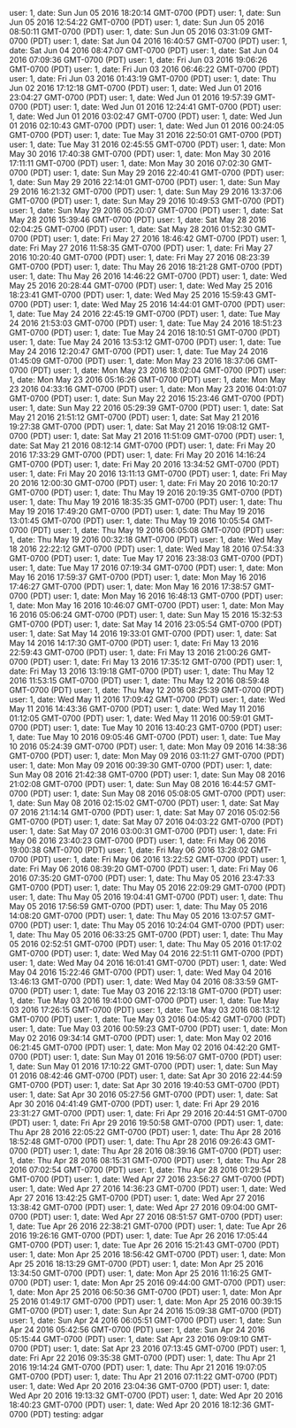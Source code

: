 user: 1, date: Sun Jun 05 2016 18:20:14 GMT-0700 (PDT)
user: 1, date: Sun Jun 05 2016 12:54:22 GMT-0700 (PDT)
user: 1, date: Sun Jun 05 2016 08:50:11 GMT-0700 (PDT)
user: 1, date: Sun Jun 05 2016 03:31:09 GMT-0700 (PDT)
user: 1, date: Sat Jun 04 2016 16:40:57 GMT-0700 (PDT)
user: 1, date: Sat Jun 04 2016 08:47:07 GMT-0700 (PDT)
user: 1, date: Sat Jun 04 2016 07:09:36 GMT-0700 (PDT)
user: 1, date: Fri Jun 03 2016 19:06:26 GMT-0700 (PDT)
user: 1, date: Fri Jun 03 2016 06:46:22 GMT-0700 (PDT)
user: 1, date: Fri Jun 03 2016 01:43:19 GMT-0700 (PDT)
user: 1, date: Thu Jun 02 2016 17:12:18 GMT-0700 (PDT)
user: 1, date: Wed Jun 01 2016 23:04:27 GMT-0700 (PDT)
user: 1, date: Wed Jun 01 2016 19:57:39 GMT-0700 (PDT)
user: 1, date: Wed Jun 01 2016 12:24:41 GMT-0700 (PDT)
user: 1, date: Wed Jun 01 2016 03:02:47 GMT-0700 (PDT)
user: 1, date: Wed Jun 01 2016 02:10:43 GMT-0700 (PDT)
user: 1, date: Wed Jun 01 2016 00:24:05 GMT-0700 (PDT)
user: 1, date: Tue May 31 2016 22:50:01 GMT-0700 (PDT)
user: 1, date: Tue May 31 2016 02:45:55 GMT-0700 (PDT)
user: 1, date: Mon May 30 2016 17:40:38 GMT-0700 (PDT)
user: 1, date: Mon May 30 2016 17:11:11 GMT-0700 (PDT)
user: 1, date: Mon May 30 2016 07:02:30 GMT-0700 (PDT)
user: 1, date: Sun May 29 2016 22:40:41 GMT-0700 (PDT)
user: 1, date: Sun May 29 2016 22:14:01 GMT-0700 (PDT)
user: 1, date: Sun May 29 2016 16:21:32 GMT-0700 (PDT)
user: 1, date: Sun May 29 2016 13:37:06 GMT-0700 (PDT)
user: 1, date: Sun May 29 2016 10:49:53 GMT-0700 (PDT)
user: 1, date: Sun May 29 2016 05:20:07 GMT-0700 (PDT)
user: 1, date: Sat May 28 2016 15:39:46 GMT-0700 (PDT)
user: 1, date: Sat May 28 2016 02:04:25 GMT-0700 (PDT)
user: 1, date: Sat May 28 2016 01:52:30 GMT-0700 (PDT)
user: 1, date: Fri May 27 2016 18:46:42 GMT-0700 (PDT)
user: 1, date: Fri May 27 2016 11:58:35 GMT-0700 (PDT)
user: 1, date: Fri May 27 2016 10:20:40 GMT-0700 (PDT)
user: 1, date: Fri May 27 2016 08:23:39 GMT-0700 (PDT)
user: 1, date: Thu May 26 2016 18:21:28 GMT-0700 (PDT)
user: 1, date: Thu May 26 2016 14:46:22 GMT-0700 (PDT)
user: 1, date: Wed May 25 2016 20:28:44 GMT-0700 (PDT)
user: 1, date: Wed May 25 2016 18:23:41 GMT-0700 (PDT)
user: 1, date: Wed May 25 2016 15:59:43 GMT-0700 (PDT)
user: 1, date: Wed May 25 2016 14:44:01 GMT-0700 (PDT)
user: 1, date: Tue May 24 2016 22:45:19 GMT-0700 (PDT)
user: 1, date: Tue May 24 2016 21:53:03 GMT-0700 (PDT)
user: 1, date: Tue May 24 2016 18:51:23 GMT-0700 (PDT)
user: 1, date: Tue May 24 2016 18:10:51 GMT-0700 (PDT)
user: 1, date: Tue May 24 2016 13:53:12 GMT-0700 (PDT)
user: 1, date: Tue May 24 2016 12:20:47 GMT-0700 (PDT)
user: 1, date: Tue May 24 2016 01:45:09 GMT-0700 (PDT)
user: 1, date: Mon May 23 2016 18:37:06 GMT-0700 (PDT)
user: 1, date: Mon May 23 2016 18:02:04 GMT-0700 (PDT)
user: 1, date: Mon May 23 2016 05:16:26 GMT-0700 (PDT)
user: 1, date: Mon May 23 2016 04:33:16 GMT-0700 (PDT)
user: 1, date: Mon May 23 2016 04:01:07 GMT-0700 (PDT)
user: 1, date: Sun May 22 2016 15:23:46 GMT-0700 (PDT)
user: 1, date: Sun May 22 2016 05:29:39 GMT-0700 (PDT)
user: 1, date: Sat May 21 2016 21:51:12 GMT-0700 (PDT)
user: 1, date: Sat May 21 2016 19:27:38 GMT-0700 (PDT)
user: 1, date: Sat May 21 2016 19:08:12 GMT-0700 (PDT)
user: 1, date: Sat May 21 2016 11:51:09 GMT-0700 (PDT)
user: 1, date: Sat May 21 2016 08:12:14 GMT-0700 (PDT)
user: 1, date: Fri May 20 2016 17:33:29 GMT-0700 (PDT)
user: 1, date: Fri May 20 2016 14:16:24 GMT-0700 (PDT)
user: 1, date: Fri May 20 2016 13:34:52 GMT-0700 (PDT)
user: 1, date: Fri May 20 2016 13:11:13 GMT-0700 (PDT)
user: 1, date: Fri May 20 2016 12:00:30 GMT-0700 (PDT)
user: 1, date: Fri May 20 2016 10:20:17 GMT-0700 (PDT)
user: 1, date: Thu May 19 2016 20:19:35 GMT-0700 (PDT)
user: 1, date: Thu May 19 2016 18:35:35 GMT-0700 (PDT)
user: 1, date: Thu May 19 2016 17:49:20 GMT-0700 (PDT)
user: 1, date: Thu May 19 2016 13:01:45 GMT-0700 (PDT)
user: 1, date: Thu May 19 2016 10:05:54 GMT-0700 (PDT)
user: 1, date: Thu May 19 2016 06:05:08 GMT-0700 (PDT)
user: 1, date: Thu May 19 2016 00:32:18 GMT-0700 (PDT)
user: 1, date: Wed May 18 2016 22:22:12 GMT-0700 (PDT)
user: 1, date: Wed May 18 2016 07:54:33 GMT-0700 (PDT)
user: 1, date: Tue May 17 2016 23:38:03 GMT-0700 (PDT)
user: 1, date: Tue May 17 2016 07:19:34 GMT-0700 (PDT)
user: 1, date: Mon May 16 2016 17:59:37 GMT-0700 (PDT)
user: 1, date: Mon May 16 2016 17:46:27 GMT-0700 (PDT)
user: 1, date: Mon May 16 2016 17:38:57 GMT-0700 (PDT)
user: 1, date: Mon May 16 2016 16:48:13 GMT-0700 (PDT)
user: 1, date: Mon May 16 2016 10:46:07 GMT-0700 (PDT)
user: 1, date: Mon May 16 2016 05:06:24 GMT-0700 (PDT)
user: 1, date: Sun May 15 2016 15:32:53 GMT-0700 (PDT)
user: 1, date: Sat May 14 2016 23:05:54 GMT-0700 (PDT)
user: 1, date: Sat May 14 2016 19:33:01 GMT-0700 (PDT)
user: 1, date: Sat May 14 2016 14:17:30 GMT-0700 (PDT)
user: 1, date: Fri May 13 2016 22:59:43 GMT-0700 (PDT)
user: 1, date: Fri May 13 2016 21:00:26 GMT-0700 (PDT)
user: 1, date: Fri May 13 2016 17:35:12 GMT-0700 (PDT)
user: 1, date: Fri May 13 2016 13:19:18 GMT-0700 (PDT)
user: 1, date: Thu May 12 2016 11:53:15 GMT-0700 (PDT)
user: 1, date: Thu May 12 2016 08:59:48 GMT-0700 (PDT)
user: 1, date: Thu May 12 2016 08:25:39 GMT-0700 (PDT)
user: 1, date: Wed May 11 2016 17:09:42 GMT-0700 (PDT)
user: 1, date: Wed May 11 2016 14:43:36 GMT-0700 (PDT)
user: 1, date: Wed May 11 2016 01:12:05 GMT-0700 (PDT)
user: 1, date: Wed May 11 2016 00:59:01 GMT-0700 (PDT)
user: 1, date: Tue May 10 2016 13:40:23 GMT-0700 (PDT)
user: 1, date: Tue May 10 2016 09:05:46 GMT-0700 (PDT)
user: 1, date: Tue May 10 2016 05:24:39 GMT-0700 (PDT)
user: 1, date: Mon May 09 2016 14:38:36 GMT-0700 (PDT)
user: 1, date: Mon May 09 2016 03:11:27 GMT-0700 (PDT)
user: 1, date: Mon May 09 2016 00:39:30 GMT-0700 (PDT)
user: 1, date: Sun May 08 2016 21:42:38 GMT-0700 (PDT)
user: 1, date: Sun May 08 2016 21:02:08 GMT-0700 (PDT)
user: 1, date: Sun May 08 2016 16:44:57 GMT-0700 (PDT)
user: 1, date: Sun May 08 2016 05:08:05 GMT-0700 (PDT)
user: 1, date: Sun May 08 2016 02:15:02 GMT-0700 (PDT)
user: 1, date: Sat May 07 2016 21:14:14 GMT-0700 (PDT)
user: 1, date: Sat May 07 2016 05:02:56 GMT-0700 (PDT)
user: 1, date: Sat May 07 2016 04:03:22 GMT-0700 (PDT)
user: 1, date: Sat May 07 2016 03:00:31 GMT-0700 (PDT)
user: 1, date: Fri May 06 2016 23:40:23 GMT-0700 (PDT)
user: 1, date: Fri May 06 2016 19:00:38 GMT-0700 (PDT)
user: 1, date: Fri May 06 2016 13:28:02 GMT-0700 (PDT)
user: 1, date: Fri May 06 2016 13:22:52 GMT-0700 (PDT)
user: 1, date: Fri May 06 2016 08:39:20 GMT-0700 (PDT)
user: 1, date: Fri May 06 2016 07:35:20 GMT-0700 (PDT)
user: 1, date: Thu May 05 2016 23:47:33 GMT-0700 (PDT)
user: 1, date: Thu May 05 2016 22:09:29 GMT-0700 (PDT)
user: 1, date: Thu May 05 2016 19:04:41 GMT-0700 (PDT)
user: 1, date: Thu May 05 2016 17:56:59 GMT-0700 (PDT)
user: 1, date: Thu May 05 2016 14:08:20 GMT-0700 (PDT)
user: 1, date: Thu May 05 2016 13:07:57 GMT-0700 (PDT)
user: 1, date: Thu May 05 2016 10:24:04 GMT-0700 (PDT)
user: 1, date: Thu May 05 2016 06:33:25 GMT-0700 (PDT)
user: 1, date: Thu May 05 2016 02:52:51 GMT-0700 (PDT)
user: 1, date: Thu May 05 2016 01:17:02 GMT-0700 (PDT)
user: 1, date: Wed May 04 2016 22:51:11 GMT-0700 (PDT)
user: 1, date: Wed May 04 2016 16:01:41 GMT-0700 (PDT)
user: 1, date: Wed May 04 2016 15:22:46 GMT-0700 (PDT)
user: 1, date: Wed May 04 2016 13:46:13 GMT-0700 (PDT)
user: 1, date: Wed May 04 2016 08:33:59 GMT-0700 (PDT)
user: 1, date: Tue May 03 2016 22:13:18 GMT-0700 (PDT)
user: 1, date: Tue May 03 2016 19:41:00 GMT-0700 (PDT)
user: 1, date: Tue May 03 2016 17:26:15 GMT-0700 (PDT)
user: 1, date: Tue May 03 2016 08:13:12 GMT-0700 (PDT)
user: 1, date: Tue May 03 2016 04:05:42 GMT-0700 (PDT)
user: 1, date: Tue May 03 2016 00:59:23 GMT-0700 (PDT)
user: 1, date: Mon May 02 2016 09:34:14 GMT-0700 (PDT)
user: 1, date: Mon May 02 2016 06:21:45 GMT-0700 (PDT)
user: 1, date: Mon May 02 2016 04:42:20 GMT-0700 (PDT)
user: 1, date: Sun May 01 2016 19:56:07 GMT-0700 (PDT)
user: 1, date: Sun May 01 2016 17:10:22 GMT-0700 (PDT)
user: 1, date: Sun May 01 2016 08:42:46 GMT-0700 (PDT)
user: 1, date: Sat Apr 30 2016 22:44:59 GMT-0700 (PDT)
user: 1, date: Sat Apr 30 2016 19:40:53 GMT-0700 (PDT)
user: 1, date: Sat Apr 30 2016 05:27:56 GMT-0700 (PDT)
user: 1, date: Sat Apr 30 2016 04:41:49 GMT-0700 (PDT)
user: 1, date: Fri Apr 29 2016 23:31:27 GMT-0700 (PDT)
user: 1, date: Fri Apr 29 2016 20:44:51 GMT-0700 (PDT)
user: 1, date: Fri Apr 29 2016 19:50:58 GMT-0700 (PDT)
user: 1, date: Thu Apr 28 2016 22:05:22 GMT-0700 (PDT)
user: 1, date: Thu Apr 28 2016 18:52:48 GMT-0700 (PDT)
user: 1, date: Thu Apr 28 2016 09:26:43 GMT-0700 (PDT)
user: 1, date: Thu Apr 28 2016 08:39:16 GMT-0700 (PDT)
user: 1, date: Thu Apr 28 2016 08:15:31 GMT-0700 (PDT)
user: 1, date: Thu Apr 28 2016 07:02:54 GMT-0700 (PDT)
user: 1, date: Thu Apr 28 2016 01:29:54 GMT-0700 (PDT)
user: 1, date: Wed Apr 27 2016 23:56:27 GMT-0700 (PDT)
user: 1, date: Wed Apr 27 2016 14:36:23 GMT-0700 (PDT)
user: 1, date: Wed Apr 27 2016 13:42:25 GMT-0700 (PDT)
user: 1, date: Wed Apr 27 2016 13:38:42 GMT-0700 (PDT)
user: 1, date: Wed Apr 27 2016 09:04:00 GMT-0700 (PDT)
user: 1, date: Wed Apr 27 2016 08:51:57 GMT-0700 (PDT)
user: 1, date: Tue Apr 26 2016 22:38:21 GMT-0700 (PDT)
user: 1, date: Tue Apr 26 2016 19:26:16 GMT-0700 (PDT)
user: 1, date: Tue Apr 26 2016 17:05:44 GMT-0700 (PDT)
user: 1, date: Tue Apr 26 2016 15:21:43 GMT-0700 (PDT)
user: 1, date: Mon Apr 25 2016 18:56:42 GMT-0700 (PDT)
user: 1, date: Mon Apr 25 2016 18:13:29 GMT-0700 (PDT)
user: 1, date: Mon Apr 25 2016 13:34:50 GMT-0700 (PDT)
user: 1, date: Mon Apr 25 2016 11:16:25 GMT-0700 (PDT)
user: 1, date: Mon Apr 25 2016 09:44:00 GMT-0700 (PDT)
user: 1, date: Mon Apr 25 2016 06:50:36 GMT-0700 (PDT)
user: 1, date: Mon Apr 25 2016 01:49:17 GMT-0700 (PDT)
user: 1, date: Mon Apr 25 2016 00:39:15 GMT-0700 (PDT)
user: 1, date: Sun Apr 24 2016 15:09:38 GMT-0700 (PDT)
user: 1, date: Sun Apr 24 2016 06:05:51 GMT-0700 (PDT)
user: 1, date: Sun Apr 24 2016 05:42:56 GMT-0700 (PDT)
user: 1, date: Sun Apr 24 2016 05:15:44 GMT-0700 (PDT)
user: 1, date: Sat Apr 23 2016 09:09:10 GMT-0700 (PDT)
user: 1, date: Sat Apr 23 2016 07:13:45 GMT-0700 (PDT)
user: 1, date: Fri Apr 22 2016 09:35:38 GMT-0700 (PDT)
user: 1, date: Thu Apr 21 2016 19:14:24 GMT-0700 (PDT)
user: 1, date: Thu Apr 21 2016 19:07:05 GMT-0700 (PDT)
user: 1, date: Thu Apr 21 2016 07:11:22 GMT-0700 (PDT)
user: 1, date: Wed Apr 20 2016 23:04:36 GMT-0700 (PDT)
user: 1, date: Wed Apr 20 2016 19:13:32 GMT-0700 (PDT)
user: 1, date: Wed Apr 20 2016 18:40:23 GMT-0700 (PDT)
user: 1, date: Wed Apr 20 2016 18:12:36 GMT-0700 (PDT)
testing: adgar
